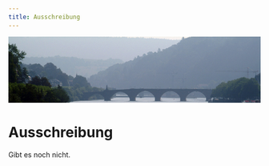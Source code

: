 ```yaml
---
title: Ausschreibung
---
```


![Ausschreibung](/img/banner/Ausschreibung.jpeg)

# Ausschreibung

Gibt es noch nicht.